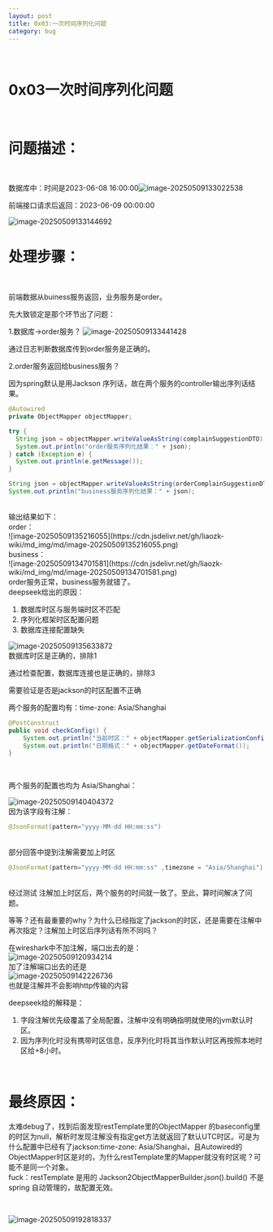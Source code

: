```yaml
---
layout: post
title: 0x03:一次时间序列化问题
category: bug
---
```


<br>

# 0x03一次时间序列化问题
<br>

# 问题描述：

<br>

数据库中：时间是2023-06-08 16:00:00![image-20250509133022538](https://cdn.jsdelivr.net/gh/liaozk-wiki/md_img/md/image-20250509133022538.png)
<br>

前端接口请求后返回：2023-06-09 00:00:00
<br>

![image-20250509133144692](https://cdn.jsdelivr.net/gh/liaozk-wiki/md_img/md/image-20250509133144692.png)
<br>

# 处理步骤：

<br>

前端数据从buiness服务返回，业务服务是order。
<br>

先大致锁定是那个环节出了问题：
<br>

1.数据库->order服务？
![image-20250509133441428](https://cdn.jsdelivr.net/gh/liaozk-wiki/md_img/md/image-20250509133441428.png)
<br>

通过日志判断数据库传到order服务是正确的。
<br>

2.order服务返回给business服务？
<br>

因为spring默认是用Jackson 序列话，故在两个服务的controller输出序列话结果。
<br>



```java
@Autowired
private ObjectMapper objectMapper;

try {
  String json = objectMapper.writeValueAsString(complainSuggestionDTO);
  System.out.println("order服务序列化结果：" + json);
} catch (Exception e) {
  System.out.println(e.getMessage());
}

String json = objectMapper.writeValueAsString(orderComplainSuggestionDTO);
System.out.println("business服务序列化结果：" + json);
```
<br>
输出结果如下：
<br>
order：
<br>
![image-20250509135216055](https://cdn.jsdelivr.net/gh/liaozk-wiki/md_img/md/image-20250509135216055.png)
<br>
business：
<br>
![image-20250509134701581](https://cdn.jsdelivr.net/gh/liaozk-wiki/md_img/md/image-20250509134701581.png)
<br>
order服务正常，business服务就错了。
<br>
deepseek给出的原因：

1. 数据库时区与服务端时区不匹配
2. 序列化框架时区配置问题
3. 数据库连接配置缺失



![image-20250509135633872](https://cdn.jsdelivr.net/gh/liaozk-wiki/md_img/md/image-20250509135633872.png)
<br>
数据库时区是正确的，排除1
<br>

通过检查配置，数据库连接也是正确的，排除3
<br>

需要验证是否是jackson的时区配置不正确
<br>

两个服务的配置均有：time-zone: Asia/Shanghai
<br>



```java
@PostConstruct
public void checkConfig() {
    System.out.println("当前时区：" + objectMapper.getSerializationConfig().getTimeZone());
    System.out.println("日期格式：" + objectMapper.getDateFormat());
}
```
<br>

两个服务的配置也均为 Asia/Shanghai：
<br>

![image-20250509140404372](https://cdn.jsdelivr.net/gh/liaozk-wiki/md_img/md/image-20250509140404372.png)
<br>
因为该字段有注解：
<br>



```java
@JsonFormat(pattern="yyyy-MM-dd HH:mm:ss")
```
<br>
部分回答中提到注解需要加上时区
<br>



```java
@JsonFormat(pattern="yyyy-MM-dd HH:mm:ss" ,timezone = "Asia/Shanghai")
```
<br>
经过测试 注解加上时区后，两个服务的时间就一致了。至此，算时间解决了问题。
<br>

等等？还有最重要的why？为什么已经指定了jackson的时区，还是需要在注解中再次指定？注解加上时区后序列话有所不同吗？
<br>

在wireshark中不加注解，端口出去的是：
<br>
![image-20250509120934214](https://cdn.jsdelivr.net/gh/liaozk-wiki/md_img/md/image-20250509120934214.png)
<br>
加了注解端口出去的还是
<br>
![image-20250509142226736](https://cdn.jsdelivr.net/gh/liaozk-wiki/md_img/md/image-20250509142226736.png)
<br>
也就是注解并不会影响http传输的内容
<br>

deepseek给的解释是：
<br>

1. 字段注解优先级覆盖了全局配置，注解中没有明确指明就使用的jvm默认时区。
2. 因为序列化时没有携带时区信息，反序列化时将其当作默认时区再按照本地时区给+8小时。

<br>

# 最终原因：

太难debug了，找到后面发现restTemplate里的ObjectMapper‌ 的baseconfig里的时区为null，解析时发现注解没有指定get方法就返回了默认UTC时区。可是为什么配置中已经有了jackson:time-zone: Asia/Shanghai，且Autowired的ObjectMapper‌时区是对的，为什么restTemplate里的Mapper就没有时区呢？可能不是同一个对象。
<br>
fuck：restTemplate 是用的 Jackson2ObjectMapperBuilder.*json*().build() 不是spring 自动管理的，故配置无效。

<br>

![image-20250509192818337](https://cdn.jsdelivr.net/gh/liaozk-wiki/md_img/md/image-20250509192818337.png)
<br>

